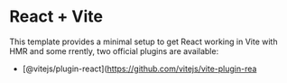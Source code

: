 # React + Vite

This template provides a minimal setup to get React working in Vite with HMR and some rrently, two official plugins are available:
- [@vitejs/plugin-react](https://github.com/vitejs/vite-plugin-rea
